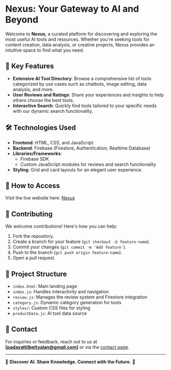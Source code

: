 # Nexus: Your Gateway to AI and Beyond

Welcome to **Nexus**, a curated platform for discovering and exploring the most useful AI tools and resources. Whether you're seeking tools for content creation, data analysis, or creative projects, Nexus provides an intuitive space to find what you need.

## 🌟 Key Features
- **Extensive AI Tool Directory**: Browse a comprehensive list of tools categorized by use cases such as chatbots, image editing, data analysis, and more.
- **User Reviews and Ratings**: Share your experiences and insights to help others choose the best tools.
- **Interactive Search**: Quickly find tools tailored to your specific needs with our dynamic search functionality.

## 🛠️ Technologies Used
- **Frontend**: HTML, CSS, and JavaScript
- **Backend**: Firebase (Firestore, Authentication, Realtime Database)
- **Libraries/Frameworks**:
  - Firebase SDK
  - Custom JavaScript modules for reviews and search functionality
- **Styling**: Grid and card layouts for an elegant user experience.

## 🚀 How to Access
Visit the live website here: [Nexus](https://the-inception-bros.github.io/nexus.github.io/landing%202.html)

## 🤝 Contributing
We welcome contributions! Here's how you can help:
1. Fork the repository.
2. Create a branch for your feature (`git checkout -b feature-name`).
3. Commit your changes (`git commit -m 'Add feature'`). 
4. Push to the branch (`git push origin feature-name`).
5. Open a pull request.

## 📂 Project Structure
- `index.html`: Main landing page
- `index.js`: Handles interactivity and navigation
- `review.js`: Manages the review system and Firestore integration
- `category.js`: Dynamic category generation for tools
- `styles/`: Custom CSS files for styling
- `productData.js`: AI tool data source

## 📧 Contact
For inquiries or feedback, reach out to us at **[padayattilbettyalan@gmail.com]** or via the [contact page](https://the-inception-bros.github.io/nexus.github.io/contact).

---

🌟 **Discover AI. Share Knowledge. Connect with the Future.** 🌟
